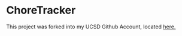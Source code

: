 # ChoreTracker

This project was forked into my UCSD Github Account, located [here.](https://github.com/i1robles/ChoreTracker)
